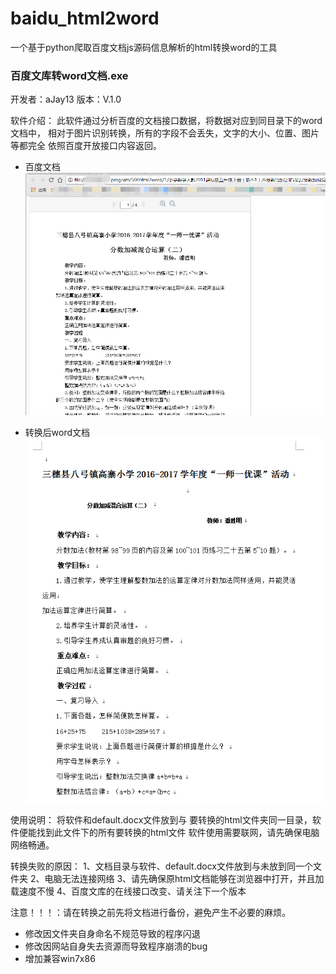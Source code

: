 # baidu_html2word
一个基于python爬取百度文档js源码信息解析的html转换word的工具




### 百度文库转word文档.exe 
开发者：aJay13
版本：V.1.0

软件介绍：
此软件通过分析百度的文档接口数据，将数据对应到同目录下的word文档中，
相对于图片识别转换，所有的字段不会丢失，文字的大小、位置、图片等都完全
依照百度开放接口内容返回。

* 百度文档
![](https://raw.githubusercontent.com/Hatcat123/GraphicBed/master/Img/20190321212855.png)

* 转换后word文档
![](https://raw.githubusercontent.com/Hatcat123/GraphicBed/master/Img/20190321212606.png)


使用说明：
将软件和default.docx文件放到与
要转换的html文件夹同一目录，软件便能找到此文件下的所有要转换的html文件
软件使用需要联网，请先确保电脑网络畅通。

转换失败的原因：
1、文档目录与软件、default.docx文件放到与未放到同一个文件夹
2、电脑无法连接网络
3、请先确保原html文档能够在浏览器中打开，并且加载速度不慢
4、百度文库的在线接口改变、请关注下一个版本

注意！！！：请在转换之前先将文档进行备份，避免产生不必要的麻烦。


- 修改因文件夹自身命名不规范导致的程序闪退
- 修改因网站自身失去资源而导致程序崩溃的bug
- 增加兼容win7x86